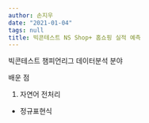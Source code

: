 ```yaml
---
author: 손지우
date: "2021-01-04"
tags: null
title: 빅콘테스트 NS Shop+ 홈쇼핑 실적 예측
---
```


빅콘테스트 챔피언리그 데이터분석 분야 <!--more-->

배운 점
1. 자연어 전처리
  - 정규표현식